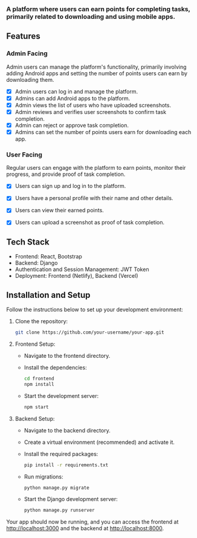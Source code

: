 
### A platform where users can earn points for completing tasks, primarily related to downloading and using mobile apps.

## Features

### Admin Facing

Admin users can manage the platform's functionality, primarily involving adding Android apps and setting the number of points users can earn by downloading them.

- [x] Admin users can log in and manage the platform.
- [x] Admins can add Android apps to the platform.
- [x] Admin views the list of users who have uploaded screenshots.
- [x] Admin reviews and verifies user screenshots to confirm task completion.
- [x] Admin can reject or approve task completion.
- [x] Admins can set the number of points users earn for downloading each app.

### User Facing

Regular users can engage with the platform to earn points, monitor their progress, and provide proof of task completion.

- [x] Users can sign up and log in to the platform.
- [x] Users have a personal profile with their name and other details.
- [x] Users can view their earned points.
- [x] Users can upload a screenshot as proof of task completion.




## Tech Stack

- Frontend: React, Bootstrap
- Backend: Django
- Authentication and Session Management: JWT Token
- Deployment: Frontend (Netlify), Backend (Vercel)

## Installation and Setup

Follow the instructions below to set up your development environment:

1. Clone the repository:

   ```bash
   git clone https://github.com/your-username/your-app.git
   ```

2. Frontend Setup:
   - Navigate to the frontend directory.
   - Install the dependencies:

     ```bash
     cd frontend
     npm install
     ```

   - Start the development server:

     ```bash
     npm start
     ```

3. Backend Setup:
   - Navigate to the backend directory.
   - Create a virtual environment (recommended) and activate it.

   - Install the required packages:

     ```bash
     pip install -r requirements.txt
     ```

   - Run migrations:

     ```bash
     python manage.py migrate
     ```

   - Start the Django development server:

     ```bash
     python manage.py runserver
     ```

Your app should now be running, and you can access the frontend at [http://localhost:3000](http://localhost:3000) and the backend at [http://localhost:8000](http://localhost:8000).


